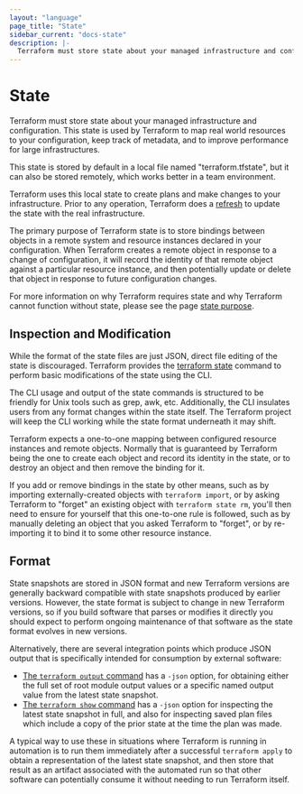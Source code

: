```yaml
---
layout: "language"
page_title: "State"
sidebar_current: "docs-state"
description: |-
  Terraform must store state about your managed infrastructure and configuration. This state is used by Terraform to map real world resources to your configuration, keep track of metadata, and to improve performance for large infrastructures.
---
```


# State

Terraform must store state about your managed infrastructure and
configuration. This state is used by Terraform to map real world
resources to your configuration, keep track of metadata, and to improve
performance for large infrastructures.

This state is stored by default in a local file named "terraform.tfstate",
but it can also be stored remotely, which works better in a team environment.

Terraform uses this local state to create plans and make changes to your
infrastructure. Prior to any operation, Terraform does a
[refresh](/docs/commands/refresh.html) to update the state with the
real infrastructure.

The primary purpose of Terraform state is to store bindings between objects in
a remote system and resource instances declared in your configuration.
When Terraform creates a remote object in response to a change of configuration,
it will record the identity of that remote object against a particular
resource instance, and then potentially update or delete that object in
response to future configuration changes.

For more information on why Terraform requires state and why Terraform cannot
function without state, please see the page [state purpose](/docs/language/state/purpose.html).

## Inspection and Modification

While the format of the state files are just JSON, direct file editing
of the state is discouraged. Terraform provides the
[terraform state](/docs/commands/state/index.html) command to perform
basic modifications of the state using the CLI.

The CLI usage and output of the state commands is structured to be
friendly for Unix tools such as grep, awk, etc. Additionally, the CLI
insulates users from any format changes within the state itself. The Terraform
project will keep the CLI working while the state format underneath it may
shift.

Terraform expects a one-to-one mapping between configured resource instances
and remote objects. Normally that is guaranteed by Terraform being the one
to create each object and record its identity in the state, or to destroy
an object and then remove the binding for it.

If you add or remove bindings in the state by other means, such as by importing
externally-created objects with `terraform import`, or by asking Terraform to
"forget" an existing object with `terraform state rm`, you'll then need to
ensure for yourself that this one-to-one rule is followed, such as by manually
deleting an object that you asked Terraform to "forget", or by re-importing it
to bind it to some other resource instance.

## Format

State snapshots are stored in JSON format and new Terraform versions are
generally backward compatible with state snapshots produced by earlier versions.
However, the state format is subject to change in new Terraform versions, so
if you build software that parses or modifies it directly you should expect
to perform ongoing maintenance of that software as the state format evolves
in new versions.

Alternatively, there are several integration points which produce JSON output
that is specifically intended for consumption by external software:

* [The `terraform output` command](/docs/commands/output.html)
has a `-json` option, for obtaining either the full set of root module output
values or a specific named output value from the latest state snapshot.
* [The `terraform show` command](/docs/commands/show.html) has a `-json`
option for inspecting the latest state snapshot in full, and also for
inspecting saved plan files which include a copy of the prior state at the
time the plan was made.

A typical way to use these in situations where Terraform is running in
automation is to run them immediately after a successful `terraform apply`
to obtain a representation of the latest state snapshot, and then store that
result as an artifact associated with the automated run so that other software
can potentially consume it without needing to run Terraform itself.
